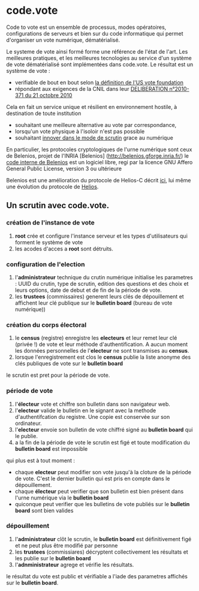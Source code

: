 # code.vote

Code to vote est un ensemble de processus, modes opératoires, configurations de serveurs et bien sur du code informatique qui permet d'organiser un vote numérique, dématérialisé.

Le systeme de vote ainsi formé forme une référence de l'état de l'art. Les meilleures pratiques, et les meilleures tecnologies au service d'un système de vote dématérialisé sont implémentées dans code.vote.
Le résultat est un système de vote :
- verifiable de bout en bout selon [la définition de l'US vote foundation](https://www.usvotefoundation.org/sites/default/files/E2EVIV_full_report.pdf)
- répondant aux exigences de la CNIL dans leur [DELIBERATION n°2010-371 du 21 octobre 2010](https://www.legifrance.gouv.fr/affichCnil.do?id=CNILTEXT000023174487)

Cela en fait un service unique et résilient en environnement hostile, à destination de toute institution 
- souhaitant une meilleure alternative au vote par correspondance, 
- lorsqu'un vote physique à l'isoloir n'est pas possible
- souhaitant [innover dans le mode de scrutin](https://fr.wikipedia.org/wiki/Syst%C3%A8me_%C3%A9lectoral) grace au numérique

En particulier, les protocoles cryptologiques de l'urne numérique sont ceux de Belenios, projet de l'INRIA [Belenios] (http://belenios.gforge.inria.fr/)
le [code interne de Belenios](https://github.com/glondu/belenios/tree/master/src) est un logiciel libre, regi par la licence GNU Affero General Public License, version 3 ou ultérieure

Belenios est une amélioration du protocole de Helios-C décrit [ici](http://eprint.iacr.org/2013/177), lui même une évolution du protocole de [Helios](http://vote.heliosvoting.org).


Un scrutin avec code.vote.
--------------------------

### création de l'instance de vote

1. **root** crée et configure l'instance serveur et les types d'utilisateurs qui forment le système de vote
2. les acodes d'acces a **root** sont détruits.

### configuration de l'election

1. l'**administrateur** technique du crutin numérique initialise les parametres : UUID du crutin, type de scrutin, edition des questions et des choix et leurs options, date de debut et de fin de la période de vote.
2. les **trustees** (commissaires) generent leurs clés de dépouillement et affichent leur clé publique sur le **bulletin board** (bureau de vote numérique))

### création du corps électoral

1. le **census** (registre) enregistre les **electeurs** et leur remet leur clé (privée !) de vote et leur méthode d'authentification. A aucun moment les données personnelles de l'**electeur** ne sont transmises au **census**.
2. lorsque l'enregistrement est clos le **census** publie la liste anonyme des clés publiques de vote sur le **bulletin board**

le scrutin est pret pour la période de vote.

### période de vote

1. l'**électeur** vote et chiffre son bulletin dans son navigateur web.
2. l'**electeur** valide le bulletin en le signant avec la methode d'authentifcation du registre. Une copie est conservée sur son ordinateur.
3. l'**electeur** envoie son bulletin de vote chiffré signé au **bulletin board** qui le publie.
4. a la fin de la période de vote le scrutin est figé et toute modification du **bulletin board** est impossible

qui plus est à tout moment :
- chaque **electeur** peut modifier son vote jusqu'à la cloture de la période de vote. C'est le dernier bulletin qui est pris en compte dans le dépouillement.
- chaque **électeur** peut verifier que son bulletin est bien présent dans l'urne numérique via le **bulletin board**
- quiconque peut verifier que les bulletins de vote publiés sur le **bulletin board** sont bien valides

### dépouillement

1. l'**administrateur** clôt le scrutin, le **bulletin board** est définitivement figé et ne peut plus être modifié par personne
2. les **trustees** (commissiares) décryptent collectivement les résultats et les publie sur le **bulletin board**
3. l'**adnministrateur** agrege et vérifie les résultats.

le résultat du vote est public et vérifiable a l'iade des parametres affichés sur le **bulletin board**.


